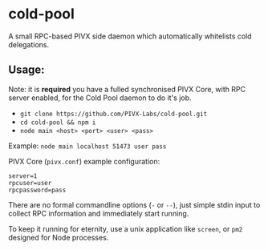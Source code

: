 # cold-pool
A small RPC-based PIVX side daemon which automatically whitelists cold delegations.

## Usage:
Note: it is **required** you have a fulled synchronised PIVX Core, with RPC server enabled, for the Cold Pool daemon to do it's job.

- `git clone https://github.com/PIVX-Labs/cold-pool.git`
- `cd cold-pool && npm i`
- `node main <host> <port> <user> <pass>`

Example: `node main localhost 51473 user pass`

PIVX Core (`pivx.conf`) example configuration:
```
server=1
rpcuser=user
rpcpassword=pass
```

There are no formal commandline options (`-` or `--`), just simple stdin input to collect RPC information and immediately start running.

To keep it running for eternity, use a unix application like `screen`, or `pm2` designed for Node processes.
